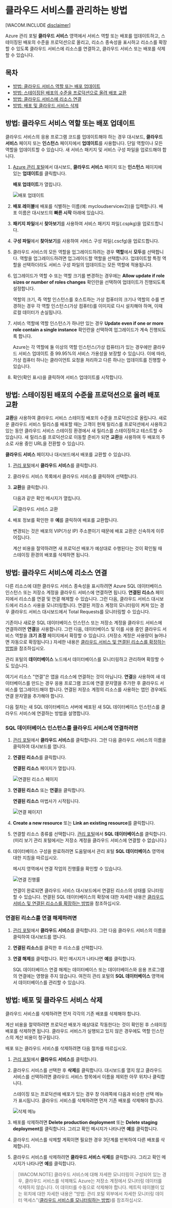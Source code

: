 <properties linkid="manage-services-how-to-manage-a-cloud-service" urlDisplayName="How to manage" pageTitle="How to manage a cloud service - Azure" metaKeywords="Azure manage cloud services, Azure Management Portal cloud services" description="Learn how to manage cloud services in the Azure Management Portal." metaCanonical="" services="cloud-services" documentationCenter="" title="How to Manage Cloud Services" authors="ryanwi" solutions="" manager="timlt" editor="" />

<tags ms.service="cloud-services" ms.workload="tbd" ms.tgt_pltfrm="na" ms.devlang="na" ms.topic="article" ms.date="01/01/1900" ms.author="ryanwi"></tags>

# 클라우드 서비스를 관리하는 방법

[WACOM.INCLUDE [disclaimer][disclaimer]]

Azure 관리 포털 **클라우드 서비스** 영역에서 서비스 역할 또는 배포를 업데이트하고, 스테이징된 배포의 수준을 프로덕션으로 올리고, 리소스 종속성을 표시하고 리소스를 확장할 수 있도록 클라우드 서비스에 리소스를 연결하고, 클라우드 서비스 또는 배포를 삭제할 수 있습니다.

## 목차

-   [방법: 클라우드 서비스 역할 또는 배포 업데이트][방법: 클라우드 서비스 역할 또는 배포 업데이트]
-   [방법: 스테이징된 배포의 수준을 프로덕션으로 올려 배포 교환][방법: 스테이징된 배포의 수준을 프로덕션으로 올려 배포 교환]
-   [방법: 클라우드 서비스에 리소스 연결][방법: 클라우드 서비스에 리소스 연결]
-   [방법: 배포 및 클라우드 서비스 삭제][방법: 배포 및 클라우드 서비스 삭제]

## <span id="updaterole"></span></a>방법: 클라우드 서비스 역할 또는 배포 업데이트

클라우드 서비스의 응용 프로그램 코드를 업데이트해야 하는 경우 대시보드, **클라우드 서비스** 페이지 또는 **인스턴스** 페이지에서 **업데이트**를 사용합니다. 단일 역할이나 모든 역할을 업데이트할 수 있습니다. 새 서비스 패키지 및 서비스 구성 파일을 업로드해야 합니다.

1.  [Azure 관리 포털][Azure 관리 포털]에서 대시보드, **클라우드 서비스** 페이지 또는 **인스턴스** 페이지에 있는 **업데이트**를 클릭합니다.

    **배포 업데이트**가 열립니다.

    ![배포 업데이트][배포 업데이트]

2.  **배포 레이블**에 배포를 식별하는 이름(예: mycloudservicev2))을 입력합니다. 배포 이름은 대시보드의 **빠른 시작** 아래에 있습니다.

3.  **패키지 파일**에서 **찾아보기**를 사용하여 서비스 패키지 파일(.cspkg)을 업로드합니다.

4.  **구성 파일**에서 **찾아보기**를 사용하여 서비스 구성 파일(.cscfg)을 업로드합니다.

5.  클라우드 서비스의 모든 역할을 업그레이드하려는 경우 **역할**에서 **모두**를 선택합니다. 역할을 업그레이드하려면 업그레이드할 역할을 선택합니다. 업데이트할 특정 역할을 선택하더라도 서비스 구성 파일의 업데이트는 모든 역할에 적용됩니다.

6.  업그레이드가 역할 수 또는 역할 크기를 변경하는 경우에는 **Allow update if role sizes or number of roles changes** 확인란을 선택하여 업데이트가 진행되도록 설정합니다.

    역할의 크기, 즉 역할 인스턴스를 호스트하는 가상 컴퓨터의 크기나 역할의 수를 변경하는 경우 각 역할 인스턴스(가상 컴퓨터)를 이미지로 다시 설치해야 하며, 이때 로컬 데이터가 손실됩니다.

7.  서비스 역할에 역할 인스턴스가 하나만 있는 경우 **Update even if one or more role contain a single instance** 확인란을 선택하여 업그레이드가 계속 진행되도록 합니다.

    Azure는 각 역할에 둘 이상의 역할 인스턴스(가상 컴퓨터)가 있는 경우에만 클라우드 서비스 업데이트 중 99.95%의 서비스 가용성을 보장할 수 있습니다. 이에 따라, 가상 컴퓨터 하나는 클라이언트 요청을 처리하고 다른 하나는 업데이트를 진행할 수 있습니다.

8.  확인(확인 표시)을 클릭하여 서비스 업데이트를 시작합니다.

## <span id="swap"></span></a>방법: 스테이징된 배포의 수준을 프로덕션으로 올려 배포 교환

**교환**을 사용하여 클라우드 서비스 스테이징 배포의 수준을 프로덕션으로 올립니다. 새로운 클라우드 서비스 릴리스를 배포할 때는 고객이 현재 릴리스를 프로덕션에서 사용하고 있는 동안 클라우드 서비스 스테이징 환경에서 새 릴리스를 스테이징하고 테스트할 수 있습니다. 새 릴리스를 프로덕션으로 이동할 준비가 되면 **교환**을 사용하여 두 배포의 주소로 사용 중인 URL을 전환할 수 있습니다.

**클라우드 서비스** 페이지나 대시보드에서 배포를 교환할 수 있습니다.

1.  [관리 포털][Azure 관리 포털]에서 **클라우드 서비스**를 클릭합니다.

2.  클라우드 서비스 목록에서 클라우드 서비스를 클릭하여 선택합니다.

3.  **교환**을 클릭합니다.

    다음과 같은 확인 메시지가 열립니다.

    ![클라우드 서비스 교환][클라우드 서비스 교환]

4.  배포 정보를 확인한 후 **예**를 클릭하여 배포를 교환합니다.

    변경되는 것은 배포의 VIP(가상 IP) 주소뿐이기 때문에 배포 교환은 신속하게 이루어집니다.

    계산 비용을 절약하려면 새 프로덕션 배포가 예상대로 수행된다는 것이 확인될 때 스테이징 환경의 배포를 삭제하면 됩니다.

## <span id="linkresources"></span></a>방법: 클라우드 서비스에 리소스 연결

다른 리소스에 대한 클라우드 서비스 종속성을 표시하려면 Azure SQL 데이터베이스 인스턴스 또는 저장소 계정을 클라우드 서비스에 연결하면 됩니다. **연결된 리소스** 페이지에서 리소스를 연결 및 연결 해제할 수 있습니다. 그런 다음, 클라우드 서비스 대시보드에서 리소스 사용을 모니터링합니다. 연결된 저장소 계정의 모니터링이 켜져 있는 경우 클라우드 서비스 대시보드에서 Total Requests를 모니터링할 수 있습니다.

기존이나 새로운 SQL 데이터베이스 인스턴스 또는 저장소 계정을 클라우드 서비스에 연결하려면 **연결**을 사용합니다. 그런 다음, 데이터베이스 및 이를 사용 중인 클라우드 서비스 역할을 **크기 조정** 페이지에서 확장할 수 있습니다. (저장소 계정은 사용량이 늘어나면 자동으로 확장됩니다.) 자세한 내용은 [클라우드 서비스 및 연결된 리소스를 확장하는 방법][클라우드 서비스 및 연결된 리소스를 확장하는 방법]을 참조하십시오.

관리 포털의 **데이터베이스** 노드에서 데이터베이스를 모니터링하고 관리하며 확장할 수도 있습니다.

여기서 리소스 "연결"은 앱을 리소스에 연결하는 것이 아닙니다. **연결**을 사용하여 새 데이터베이스를 만드는 경우 응용 프로그램 코드에 연결 문자열을 추가한 후 클라우드 서비스를 업그레이드해야 합니다. 연결된 저장소 계정의 리소스를 사용하는 앱인 경우에도 연결 문자열을 추가해야 합니다.

다음 절차는 새 SQL 데이터베이스 서버에 배포된 새 SQL 데이터베이스 인스턴스를 클라우드 서비스에 연결하는 방법을 설명합니다.

### SQL 데이터베이스 인스턴스를 클라우드 서비스에 연결하려면

1.  [관리 포털][관리 포털]에서 **클라우드 서비스**를 클릭합니다. 그런 다음 클라우드 서비스의 이름을 클릭하여 대시보드를 엽니다.

2.  **연결된 리소스**를 클릭합니다.

    **연결된 리소스** 페이지가 열립니다.

    ![연결된 리소스 페이지][연결된 리소스 페이지]

3.  **연결된 리소스** 또는 **연결**을 클릭합니다.

    **연결된 리소스** 마법사가 시작됩니다.

    ![연결 페이지1][연결 페이지1]

4.  **Create a new resource** 또는 **Link an existing resource**를 클릭합니다.

5.  연결할 리소스 종류를 선택합니다. [관리 포털][관리 포털]에서 **SQL 데이터베이스**를 클릭합니다. (미리 보기 관리 포털에서는 저장소 계정을 클라우드 서비스에 연결할 수 없습니다.)

6.  데이터베이스 구성을 완료하려면 도움말에서 관리 포털 **SQL 데이터베이스** 영역에 대한 지침을 따르십시오.

    메시지 영역에서 연결 작업의 진행률을 확인할 수 있습니다.

    ![연결 진행률][연결 진행률]

    연결이 완료되면 클라우드 서비스 대시보드에서 연결된 리소스의 상태를 모니터링할 수 있습니다. 연결된 SQL 데이터베이스의 확장에 대한 자세한 내용은 [클라우드 서비스 및 연결된 리소스를 확장하는 방법][클라우드 서비스 및 연결된 리소스를 확장하는 방법]을 참조하십시오.

### 연결된 리소스를 연결 해제하려면

1.  [관리 포털][관리 포털]에서 **클라우드 서비스**를 클릭합니다. 그런 다음 클라우드 서비스의 이름을 클릭하여 대시보드를 엽니다.

2.  **연결된 리소스**를 클릭한 후 리소스를 선택합니다.

3.  **연결 해제**를 클릭합니다. 확인 메시지가 나타나면 **예**를 클릭합니다.

    SQL 데이터베이스 연결 해제는 데이터베이스 또는 데이터베이스와 응용 프로그램의 연결에는 영향을 주지 않습니다. 여전히 관리 포털의 **SQL 데이터베이스** 영역에서 데이터베이스를 관리할 수 있습니다.

## <span id="deletecloudservice"></span></a>방법: 배포 및 클라우드 서비스 삭제

클라우드 서비스를 삭제하려면 먼저 각각의 기존 배포를 삭제해야 합니다.

계산 비용을 절약하려면 프로덕션 배포가 예상대로 작동한다는 것이 확인된 후 스테이징 배포를 삭제하면 됩니다. 클라우드 서비스가 실행되고 있지 않은 경우에도 역할 인스턴스의 계산 비용이 청구됩니다.

배포 또는 클라우드 서비스를 삭제하려면 다음 절차를 따르십시오.

1.  [관리 포털][관리 포털]에서 **클라우드 서비스**를 클릭합니다.

2.  클라우드 서비스를 선택한 후 **삭제**를 클릭합니다. 대시보드를 열지 않고 클라우드 서비스를 선택하려면 클라우드 서비스 항목에서 이름을 제외한 아무 위치나 클릭합니다.

    스테이징 또는 프로덕션에 배포가 있는 경우 창 아래쪽에 다음과 비슷한 선택 메뉴가 표시됩니다. 클라우드 서비스를 삭제하려면 먼저 기존 배포를 삭제해야 합니다.

    ![삭제 메뉴][삭제 메뉴]

3.  배포를 삭제하려면 **Delete production deployment** 또는 **Delete staging deployment**를 클릭합니다. 그리고 확인 메시지가 나타나면 **예**를 클릭합니다.

4.  클라우드 서비스를 삭제할 계획이면 필요한 경우 3단계를 반복하여 다른 배포를 삭제합니다.

5.  클라우드 서비스를 삭제하려면 **클라우드 서비스 삭제**를 클릭합니다. 그리고 확인 메시지가 나타나면 **예**를 클릭합니다.

> [WACOM.NOTE]
> 클라우드 서비스에 대해 자세한 모니터링이 구성되어 있는 경우, 클라우드 서비스를 삭제해도 Azure는 저장소 계정에서 모니터링 데이터를 삭제하지 않습니다. 이 데이터를 수동으로 삭제해야 합니다. 메트릭 테이블이 있는 위치에 대한 자세한 내용은 "방법: 관리 포털 외부에서 자세한 모니터링 데이터 액세스"([클라우드 서비스를 모니터링하는 방법][클라우드 서비스를 모니터링하는 방법])를 참조하십시오.

  [disclaimer]: ../includes/disclaimer.md
  [방법: 클라우드 서비스 역할 또는 배포 업데이트]: #updaterole
  [방법: 스테이징된 배포의 수준을 프로덕션으로 올려 배포 교환]: #swap
  [방법: 클라우드 서비스에 리소스 연결]: #linkresources
  [방법: 배포 및 클라우드 서비스 삭제]: #deletecloudservice
  [Azure 관리 포털]: https://manage.windowsazure.com/
  [배포 업데이트]: ./media/cloud-services-how-to-manage/CloudServices_UpdateDeployment.png
  [클라우드 서비스 교환]: ./media/cloud-services-how-to-manage/CloudServices_Swap.png
  [클라우드 서비스 및 연결된 리소스를 확장하는 방법]: ../cloud-services-how-to-scale/
  [관리 포털]: http://manage.windowsazure.com/
  [연결된 리소스 페이지]: ./media/cloud-services-how-to-manage/CloudServices_LinkedResourcesPage.png
  [연결 페이지1]: ./media/cloud-services-how-to-manage/CloudServices_LinkedResources_LinkPage1.png
  [연결 진행률]: ./media/cloud-services-how-to-manage/CloudServices_LinkedResources_LinkProgress.png
  [삭제 메뉴]: ./media/cloud-services-how-to-manage/CloudServices_DeleteMenu.png
  [클라우드 서비스를 모니터링하는 방법]: http://azure.microsoft.com/ko-kr/documentation/articles/cloud-services-how-to-monitor/

